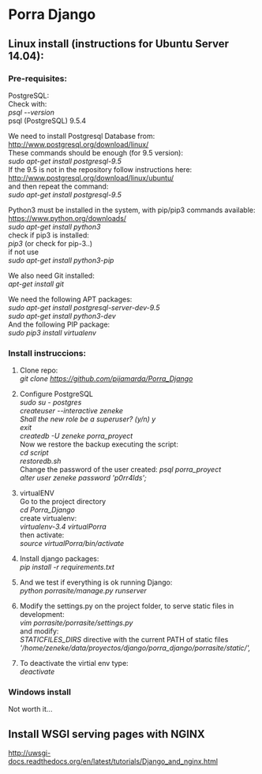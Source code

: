 # Porra Django

## Linux install (instructions for Ubuntu Server 14.04):

### Pre-requisites:

PostgreSQL:  
Check with:  
*psql --version*  
psql (PostgreSQL) 9.5.4

We need to install Postgresql Database from:  
http://www.postgresql.org/download/linux/  
These commands should be enough (for 9.5 version):  
*sudo apt-get install postgresql-9.5*  
If the 9.5 is not in the repository follow instructions here:  
http://www.postgresql.org/download/linux/ubuntu/  
and then repeat the command:  
*sudo apt-get install postgresql-9.5*  

Python3 must be installed in the system, with pip/pip3 commands available:  
https://www.python.org/downloads/  
*sudo apt-get install python3*  
check if pip3 is installed:  
*pip3* (or check for pip-3..)  
if not use  
*sudo apt-get install python3-pip*  

We also need Git installed:  
*apt-get install git*  

We need the following APT packages:  
*sudo apt-get install postgresql-server-dev-9.5*  
*sudo apt-get install python3-dev*  
And the following PIP package:  
*sudo pip3 install virtualenv*  

### Install instruccions:

1. Clone repo:  
*git clone https://github.com/pijamarda/Porra_Django*

2. Configure PostgreSQL  
*sudo su - postgres*  
*createuser --interactive zeneke*  
*Shall the new role be a superuser? (y/n) y*  
*exit*  
*createdb -U zeneke porra_proyect*  
Now we restore the backup executing the script:  
*cd script*  
*restoredb.sh*  
Change the password of the user created:
*psql porra_proyect*  
*alter user zeneke password 'p0rr4lds';*

3. virtualENV  
Go to the project directory  
*cd Porra_Django*  
create virtualenv:  
*virtualenv-3.4 virtualPorra*  
then activate:  
*source virtualPorra/bin/activate*  

4. Install django packages:  
*pip install -r requirements.txt*    

5. And we test if everything is ok running Django:  
*python porrasite/manage.py runserver*  

6. Modify the settings.py on the project folder, to serve static files in development:  
*vim porrasite/porrasite/settings.py*  
and modify:  
*STATICFILES_DIRS* directive with the current PATH of static files  
*'/home/zeneke/data/proyectos/django/porra_django/porrasite/static/',*   

7. To deactivate the virtial env type:  
*deactivate*  


### Windows install

Not worth it...

## Install WSGI serving pages with NGINX
http://uwsgi-docs.readthedocs.org/en/latest/tutorials/Django_and_nginx.html

